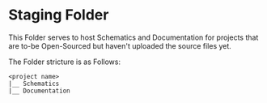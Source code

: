 # Staging Folder

This Folder serves to host Schematics and Documentation for projects that are to-be Open-Sourced but haven't uploaded the source files yet.

The Folder stricture is as Follows:
```
<project name>
|__ Schematics
|__ Documentation
```
